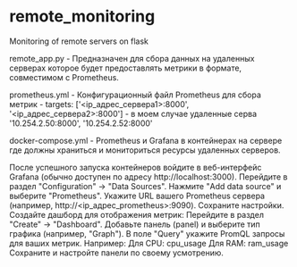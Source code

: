 # remote_monitoring
Monitoring of remote servers on flask

remote_app.py -  Предназначен для сбора данных  на удаленных серверах которое будет предоставлять метрики в формате, совместимом с Prometheus. 

prometheus.yml -  Конфигурационный файл Prometheus для сбора метрик
               - targets: ['<ip_адрес_сервера1>:8000', '<ip_адрес_сервера2>:8000'] - в моем случае удаленные серва '10.254.2.50:8000', '10.254.2.52:8000'

docker-compose.yml -  Prometheus и Grafana  в контейнерах на сервере  где должны храниться и мониториться ресурсы удаленных  серверов. 


После успешного  запуска контейнеров войдите  в веб-интерфейс Grafana  (обычно доступен по адресу http://localhost:3000).
Перейдите в раздел "Configuration" -> "Data Sources".
Нажмите "Add data source" и выберите "Prometheus".
Укажите URL вашего Prometheus сервера (например, http://<ip_адрес_prometheus>:9090).
Сохраните настройки.
Создайте дашборд для отображения метрик:
Перейдите в раздел "Create" -> "Dashboard".
Добавьте панель (panel) и выберите тип графика (например, "Graph").
В поле "Query" укажите PromQL запросы для ваших метрик. Например:
Для CPU: cpu_usage
Для RAM: ram_usage
Сохраните и настройте панели по своему усмотрению. 

